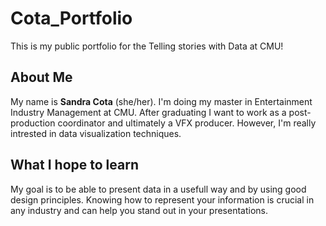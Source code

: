 # Cota_Portfolio
This is my public portfolio for the Telling stories with Data at CMU!

## About Me
My name is **Sandra Cota** (she/her). I'm doing my master in Entertainment Industry Management at CMU. After graduating I want to work as a post-production coordinator and ultimately a VFX producer. However, I'm really intrested in data visualization techniques. 

## What I hope to learn
My goal is to be able to present data in a usefull way and by using good design principles. Knowing how to represent your information is crucial in any industry and can help you stand out in your presentations. 
